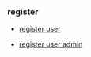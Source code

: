 ### register

* [register user](https://github.com/tegcommerce/tegcommerce-requirement/blob/master/page/register-user-admin.md)

* [register user admin](https://github.com/tegcommerce/tegcommerce-requirement/blob/master/page/register-user-admin.md)
